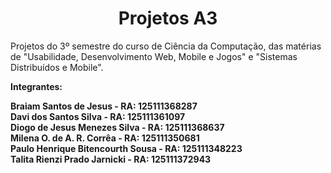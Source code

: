 <h1 align="center"> Projetos A3 </h1>

Projetos do 3º semestre do curso de Ciência da Computação, das matérias de "Usabilidade, Desenvolvimento Web, Mobile e Jogos" e "Sistemas Distribuídos e Mobile".

<strong>Integrantes:<strong>

Braiam Santos de Jesus - RA: 125111368287 <br>
Davi dos Santos Silva - RA: 125111361097 <br>
Diogo de Jesus Menezes Silva - RA: 125111368637 <br>
Milena O. de A. R. Corrêa - RA: 125111350681 <br>
Paulo Henrique Bitencourth Sousa - RA: 125111348223 <br>
Talita Rienzi Prado Jarnicki - RA: 125111372943

